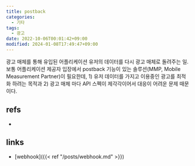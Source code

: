 ```yaml
---
title: postback
categories:
  - 기타
tags:
  - 광고
date: 2022-10-06T00:01:42+09:00
modified: 2024-01-08T17:49:47+09:00
---
```

광고 매체를 통해 유입된 어플리케이션 유저의 데이터를 다시 광고 매체로 돌려주는 일. 보통 어플리케이션 제공자 입장에서 postback 기능이 있는 솔루션(MMP, Mobile Measurement Partner)이 필요한데, 1) 유저 데이터를 가지고 이용중인 광고를 최적화 하려는 목적과 2) 광고 매체 마다 API 스펙이 제각각이어서 대응이 어려운 문제 때문이다.


## refs
- 


## links
- [webhook]({{< ref "/posts/webhook.md" >}})
